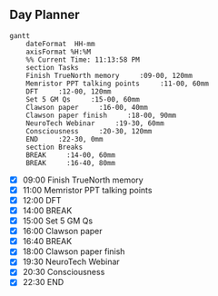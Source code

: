 ## Day Planner
```mermaid
gantt
    dateFormat  HH-mm
    axisFormat %H:%M
    %% Current Time: 11:13:58 PM
    section Tasks
    Finish TrueNorth memory     :09-00, 120mm
    Memristor PPT talking points     :11-00, 60mm
    DFT     :12-00, 120mm
    Set 5 GM Qs     :15-00, 60mm
    Clawson paper     :16-00, 40mm
    Clawson paper finish     :18-00, 90mm
    NeuroTech Webinar     :19-30, 60mm
    Consciousness     :20-30, 120mm
    END     :22-30, 0mm
    section Breaks
    BREAK     :14-00, 60mm
    BREAK     :16-40, 80mm
```

- [x] 09:00 Finish TrueNorth memory
- [x] 11:00 Memristor PPT talking points
- [x] 12:00 DFT
- [x] 14:00 BREAK
- [x] 15:00 Set 5 GM Qs
- [x] 16:00 Clawson paper
- [x] 16:40 BREAK
- [x] 18:00 Clawson paper finish
- [x] 19:30 NeuroTech Webinar
- [x] 20:30 Consciousness
- [x] 22:30 END